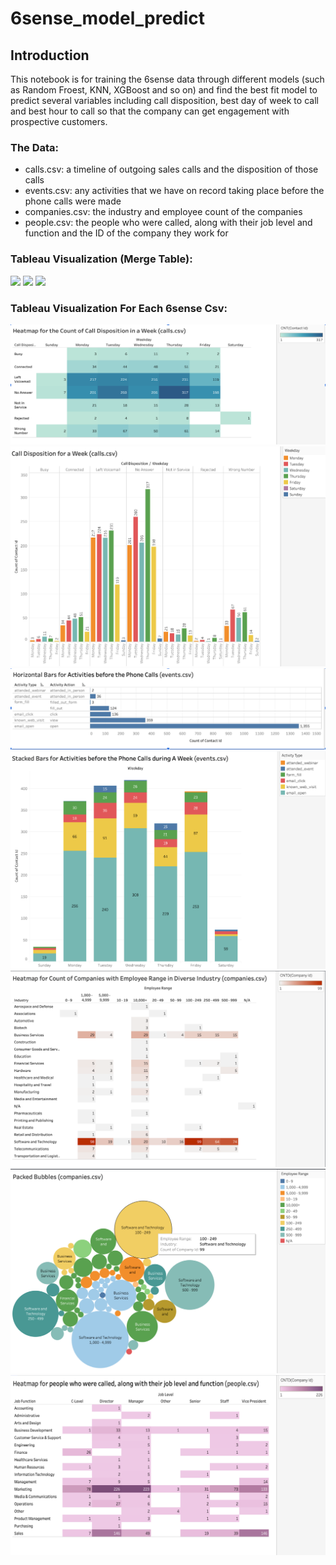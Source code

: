 # 6sense_model_predict

## Introduction
This notebook is for training the 6sense data through different models (such as Random Froest, KNN, XGBoost and so on) and find the best fit model to predict several variables including call disposition, best day of week to call and best hour to call so that the company can get engagement with prospective customers.

### The Data:
<ul>
<li>calls.csv: a timeline of outgoing sales calls and the disposition of those calls</li>
<li>events.csv: any activities that we have on record taking place before the phone calls were made</li>
<li>companies.csv: the industry and employee count of the companies</li>
<li>people.csv: the people who were called, along with their job level and function and the ID of the company they work for</li>
</ul>

### Tableau Visualization (Merge Table):
<img src="https://github.com/YingluDeng/6sense_model_predict/blob/main/Tableau/Screen%20Shot%202563-10-19%20at%209.45.03%20PM.png" />
<img src="https://github.com/YingluDeng/6sense_model_predict/blob/main/Tableau/Screen%20Shot%202563-10-19%20at%209.51.28%20PM.png" />
<img src="https://github.com/YingluDeng/6sense_model_predict/blob/main/Tableau/Screen%20Shot%202563-10-19%20at%209.59.38%20PM.png" />


### Tableau Visualization For Each 6sense Csv:
<img src="https://github.com/YingluDeng/6sense_model_predict/blob/main/Tableau/Screen%20Shot%202563-11-07%20at%2012.25.20%20AM.png" />
<img src="https://github.com/YingluDeng/6sense_model_predict/blob/main/Tableau/Screen%20Shot%202563-11-07%20at%2012.25.33%20AM.png" />
<img src="https://github.com/YingluDeng/6sense_model_predict/blob/main/Tableau/Screen%20Shot%202563-11-07%20at%2012.28.39%20AM.png" />
<img src="https://github.com/YingluDeng/6sense_model_predict/blob/main/Tableau/Screen%20Shot%202563-11-07%20at%2012.30.58%20AM.png" />
<img src="https://github.com/YingluDeng/6sense_model_predict/blob/main/Tableau/Screen%20Shot%202563-11-07%20at%2012.31.15%20AM.png" />
<img src="https://github.com/YingluDeng/6sense_model_predict/blob/main/Tableau/Screen%20Shot%202563-11-07%20at%2012.31.27%20AM.png" />
<img src="https://github.com/YingluDeng/6sense_model_predict/blob/main/Tableau/Screen%20Shot%202563-11-07%20at%2012.31.44%20AM.png" />
